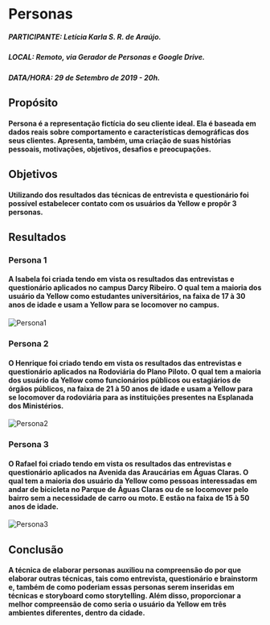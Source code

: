# Personas

##### PARTICIPANTE: Letícia Karla S. R. de Araújo.
##### LOCAL: Remoto, via Gerador de Personas e Google Drive.
##### DATA/HORA: 29 de Setembro de 2019 - 20h.

## Propósito
#### Persona é a representação fictícia do seu cliente ideal. Ela é baseada em dados reais sobre comportamento e características demográficas dos seus clientes. Apresenta, também, uma criação de suas histórias pessoais, motivações, objetivos, desafios e preocupações. 

## Objetivos
#### Utilizando dos resultados das técnicas de entrevista e questionário foi possível estabelecer contato com os usuários da Yellow e propôr 3 personas.

## Resultados
### Persona 1 
#### A Isabela foi criada tendo em vista os resultados das entrevistas e questionário aplicados no campus Darcy Ribeiro. O qual tem a maioria dos usuário da Yellow como estudantes universitários, na faixa de 17 à 30 anos de idade e usam a Yellow para se locomover no campus.

![Persona1](../../img/elicitacao/persona/Persona1.png)

### Persona 2
#### O Henrique foi criado tendo em vista os resultados das entrevistas e questionário aplicados na Rodoviária do Plano Piloto. O qual tem a maioria dos usuário da Yellow como funcionários públicos ou estagiários de órgãos públicos, na faixa de 21 à 50 anos de idade e usam a Yellow para se locomover da rodoviária para as instituições presentes na Esplanada dos Ministérios.

![Persona2](../../img/elicitacao/persona/Persona2.png)

### Persona 3
#### O Rafael foi criado tendo em vista os resultados das entrevistas e questionário aplicados na Avenida das Araucárias  em Águas Claras. O qual tem a maioria dos usuário da Yellow como pessoas interessadas em andar de bicicleta no Parque de Águas Claras ou de se locomover pelo bairro sem a necessidade de carro ou moto.  E estão na faixa de 15 à 50 anos de idade.

![Persona3](../../img/elicitacao/persona/Persona3.png)

## Conclusão
#### A técnica de elaborar personas auxiliou na compreensão do por que elaborar outras técnicas, tais como entrevista, questionário e brainstorm e, também de como poderiam essas personas serem inseridas em técnicas e storyboard como storytelling. Além disso, proporcionar a melhor compreensão de como seria o usuário da Yellow em três ambientes diferentes, dentro da cidade.